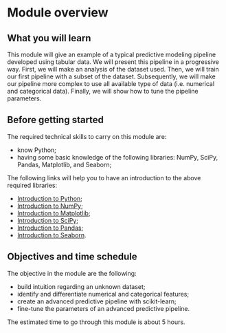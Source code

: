# Module overview

## What you will learn

<!-- Give in plain English what the module is about -->

This module will give an example of a typical predictive modeling pipeline
developed using tabular data. We will present this pipeline in a progressive
way. First, we will make an analysis of the dataset used. Then, we will train
our first pipeline with a subset of the dataset. Subsequently, we will
make our pipeline more complex to use all available type of data (i.e.
numerical and categorical data). Finally, we will show how to tune the pipeline
parameters.

## Before getting started

<!-- Give the required skills for the module -->

The required technical skills to carry on this module are:

- know Python;
- having some basic knowledge of the following libraries: NumPy, SciPy,
  Pandas, Matplotlib, and Seaborn;

<!-- Point to resources to learning these skills -->

The following links will help you to have an introduction to the above
required libraries:

- [Introduction to Python](https://scipy-lectures.org/intro/language/python_language.html);
- [Introduction to NumPy](https://scipy-lectures.org/intro/numpy/index.html);
- [Introduction to Matplotlib](https://scipy-lectures.org/intro/matplotlib/index.html);
- [Introduction to SciPy](https://scipy-lectures.org/intro/scipy.html);
- [Introduction to Pandas](https://pandas.pydata.org/docs/user_guide/10min.html#min);
- [Introduction to Seaborn](https://seaborn.pydata.org/introduction.html).

## Objectives and time schedule

<!-- Give the learning objectives -->

The objective in the module are the following:

- build intuition regarding an unknown dataset;
- identify and differentiate numerical and categorical features;
- create an advanced predictive pipeline with scikit-learn;
- fine-tune the parameters of an advanced predictive pipeline.

<!-- Give the investment in time -->

The estimated time to go through this module is about 5 hours.
